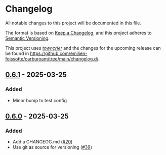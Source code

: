 # Changelog

All notable changes to this project will be documented in this file.

The format is based on [Keep a Changelog](https://keepachangelog.com/en/1.0.0/), and this project adheres to [Semantic Versioning](https://semver.org/spec/v2.0.0.html).

This project uses [_towncrier_](https://towncrier.readthedocs.io/) and the changes for the upcoming release can be found in <https://github.com/emilien-foissotte/carburoam/tree/main/changelog.d/>.

<!-- towncrier release notes start -->

## [0.6.1](https://github.com/emilien-foissotte/carburoam/tree/0.6.1) - 2025-03-25

### Added

- Minor bump to test config


## [0.6.0](https://github.com/emilien-foissotte/carburoam/tree/0.6.0) - 2025-03-25

### Added

- Add a CHANGEOG.md ([#20](https://github.com/emilien-foisotte/carburoam/issues/20))
- Use git as source for versioning ([#39](https://github.com/emilien-foisotte/carburoam/issues/39))
